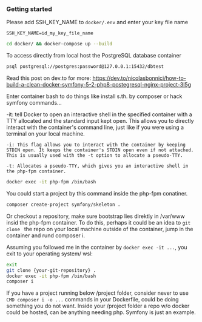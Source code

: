 ### Getting started

Please add SSH_KEY_NAME to `docker/.env` and enter your key file name

```
SSH_KEY_NAME=id_my_key_file_name
```

```bash
cd docker/ && docker-compose up --build
```

To access directly from local host the PostgreSQL database container

```bash
psql postgresql://postgres:password@127.0.0.1:15432/dbtest
```

Read this post on dev.to for more: https://dev.to/nicolasbonnici/how-to-build-a-clean-docker-symfony-5-2-php8-postegresql-nginx-project-3l5g

Enter container bash to do things like install s.th. by composer or hack symfony commands...

-it: tell Docker to open an interactive shell in the specified container with a TTY allocated and the standard input kept open. 
This allows you to directly interact with the container's command line, just like if you were using a terminal on your local machine.

    -i: This flag allows you to interact with the container by keeping STDIN open. It keeps the container's STDIN open even if not attached. This is usually used with the -t option to allocate a pseudo-TTY.

    -t: Allocates a pseudo-TTY, which gives you an interactive shell in the php-fpm container.

```bash
docker exec -it php-fpm /bin/bash 
```

You could start a project by this command inside the php-fpm conatiner. 

```bash
composer create-project symfony/skeleton .
```

Or checkout a repository, make sure bootstrap lies direktly in /var/www insid the php-fpm container.
To do this, perhaps it could be an idea to `git clone ` the repo on your local machine outside of the container, jump in the container and rund composer i.

Assuming you followed me in the container by `docker exec -it ...`, you exit to your operating system/ wsl:
```bash
exit
git clone {your-git-repository} . 
docker exec -it php-fpm /bin/bash 
composer i
```

If you have a project running below /project folder, consider never to use `CMD composer i -o ...` commands in your Dockerfile, could be doing something you do not want. Inside your /project folder a repo w/o docker could be hosted, can be anything needing php. Symfony is just an example. 

